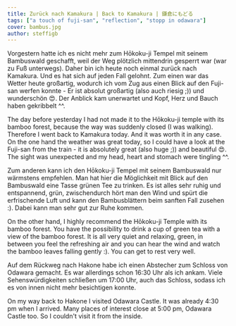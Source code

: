```yaml
---
title: Zurück nach Kamakura | Back to Kamakura | 鎌倉にもどる
tags: ["a touch of fuji-san", "reflection", "stopp in odawara"]
cover: bambus.jpg
author: steffigb
---
```


<re-img src="bambus.jpg" title="Hōkoku-ji Temple with bamboo forest"></re-img>

Vorgestern hatte ich es nicht mehr zum Hōkoku-ji Tempel mit seinem Bambuswald geschafft, weil der Weg plötzlich mittendrin gesperrt war (war zu Fuß unterwegs). Daher bin ich heute noch einmal zurück nach Kamakura. Und es hat sich auf jeden Fall gelohnt. Zum einen war das Wetter heute großartig, wodurch ich vom Zug aus einen Blick auf den Fuji-san werfen konnte - Er ist absolut großartig (also auch riesig ;)) und wunderschön :heart_eyes:. Der Anblick kam unerwartet und Kopf, Herz und Bauch haben gekribbelt ^^.

The day before yesterday I had not made it to the Hōkoku-ji temple with its bamboo forest, because the way was suddenly closed (I was walking). Therefore I went back to Kamakura today. And it was worth it in any case. On the one hand the weather was great today, so I could have a look at the Fuji-san from the train - it is absolutely great (also huge ;)) and beautiful :heart_eyes:. The sight was unexpected and my head, heart and stomach were tingling ^^.

<re-img src="zen.jpg" title="Hōkoku-ji Temple zen garden "></re-img>

Zum anderen kann ich den Hōkoku-ji Tempel mit seinem Bambuswald nur wärmstens empfehlen. Man hat hier die Möglichkeit mit Blick auf den Bambuswald eine Tasse grünen Tee zu trinken. Es ist alles sehr ruhig und entspannend, grün, zwischendurch hört man den Wind und spürt die erfrischende Luft und kann den Bambusblättern beim sanften Fall zusehen :). Dabei kann man sehr gut zur Ruhe kommen. 

On the other hand, I highly recommend the Hōkoku-ji Temple with its bamboo forest.
You have the possibility to drink a cup of green tea with a view of the bamboo forest. It is all very quiet and relaxing, green, in between you feel the refreshing air and you can hear the wind and watch the bamboo leaves falling gently :). You can get to rest very well. 

<re-img src="odawara.jpg" title="Odawara Castle"></re-img>

Auf dem Rückweg nach Hakone habe ich einen Abstecher zum Schloss von Odawara gemacht. Es war allerdings schon 16:30 Uhr als ich ankam. Viele Sehenswürdigkeiten schließen um 17:00 Uhr, auch das Schloss, sodass ich es von innen nicht mehr besichtigen konnte. 

On my way back to Hakone I visited Odawara Castle. It was already 4:30 pm when I arrived. Many places of interest close at 5:00 pm, Odawara Castle too. So I couldn't visit it from the inside. 

